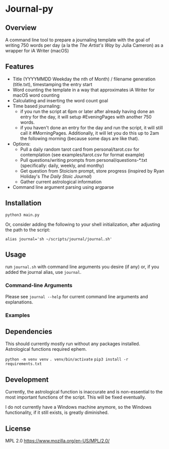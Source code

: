 # Journal-py

## Overview

A command line tool to prepare a journaling template with the goal of writing 750 words per day (a la the _The Artist's Way_ by Julia Cameron) as a wrapper for iA Writer (macOS)

## Features

- Title (YYYYMMDD Weekday the nth of Month) / filename generation (title.txt), timestamping the entry start
- Word counting the template in a way that approximates iA Writer for macOS word counting
- Calculating and inserting the word count goal
- Time based journaling:
  - if you run the script at 6pm or later after already having done an entry for the day, it will setup #EveningPages with another 750 words.
  - if you haven't done an entry for the day and run the script, it will still call it #MorningPages. Additionally, it will let you do this up to 2am the following morning (because some days are like that).
- Options:
  - Pull a daily random tarot card from personal/tarot.csv for contemplation (see examples/tarot.csv for format example)
  - Pull questions/writing prompts from personal/questions-\*.txt (specifically: daily, weekly, and monthy)
  - Get question from Stoicism prompt, store progress (inspired by Ryan Holiday's _The Daily Stoic Journal_)
  - Gather current astrological information
- Command line argument parsing using argparse

## Installation

`python3 main.py`

Or, consider adding the following to your shell initialization, after adjusting the path to the script:

`alias journal='sh ~/scripts/journal/journal.sh'`

## Usage

run `journal.sh` with command line arguments you desire (if any) or, if you added the journal alias, use `journal`.

### Command-line Arguments

Please see `journal --help` for current command line arguments and explanations.

### Examples

## Dependencies

This should currently mostly run without any packages installed. Astrological functions required ephem.

`python -m venv venv`
`. venv/bin/activate`
`pip3 install -r requirements.txt`

## Development

Currently, the astrological function is inaccurate and is non-essential to the most important functions of the script. This will be fixed eventually.

I do not currently have a Windows machine anymore, so the Windows functionality, if it still exists, is greatly diminished.

## License

MPL 2.0 https://www.mozilla.org/en-US/MPL/2.0/
